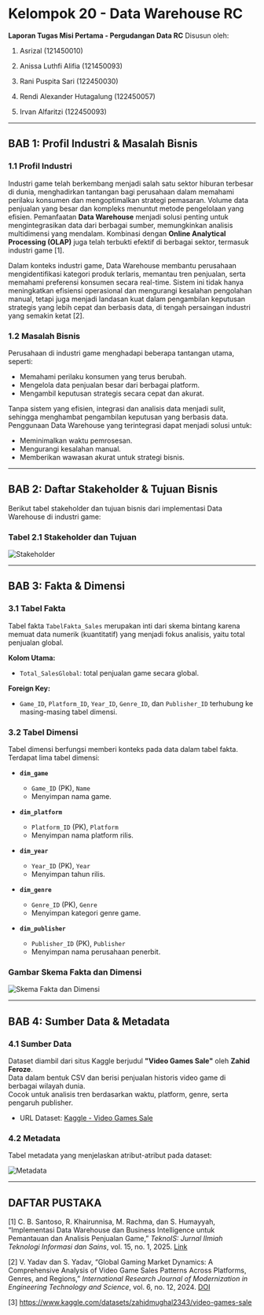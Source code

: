 # Kelompok 20 - Data Warehouse RC  
**Laporan Tugas Misi Pertama - Pergudangan Data RC**
Disusun oleh:

1. Asrizal                      (121450010)

2. Anissa Luthfi Alifia         (121450093)

3. Rani Puspita Sari            (122450030)
 
4. Rendi Alexander Hutagalung   (122450057)

5. Irvan Alfaritzi              (122450093)

---

## BAB 1: Profil Industri & Masalah Bisnis

### 1.1 Profil Industri

Industri game telah berkembang menjadi salah satu sektor hiburan terbesar di dunia, menghadirkan tantangan bagi perusahaan dalam memahami perilaku konsumen dan mengoptimalkan strategi pemasaran. Volume data penjualan yang besar dan kompleks menuntut metode pengelolaan yang efisien. Pemanfaatan **Data Warehouse** menjadi solusi penting untuk mengintegrasikan data dari berbagai sumber, memungkinkan analisis multidimensi yang mendalam. Kombinasi dengan **Online Analytical Processing (OLAP)** juga telah terbukti efektif di berbagai sektor, termasuk industri game [1].

Dalam konteks industri game, Data Warehouse membantu perusahaan mengidentifikasi kategori produk terlaris, memantau tren penjualan, serta memahami preferensi konsumen secara real-time. Sistem ini tidak hanya meningkatkan efisiensi operasional dan mengurangi kesalahan pengolahan manual, tetapi juga menjadi landasan kuat dalam pengambilan keputusan strategis yang lebih cepat dan berbasis data, di tengah persaingan industri yang semakin ketat [2].

### 1.2 Masalah Bisnis

Perusahaan di industri game menghadapi beberapa tantangan utama, seperti:

- Memahami perilaku konsumen yang terus berubah.
- Mengelola data penjualan besar dari berbagai platform.
- Mengambil keputusan strategis secara cepat dan akurat.

Tanpa sistem yang efisien, integrasi dan analisis data menjadi sulit, sehingga menghambat pengambilan keputusan yang berbasis data. Penggunaan Data Warehouse yang terintegrasi dapat menjadi solusi untuk:

- Meminimalkan waktu pemrosesan.
- Mengurangi kesalahan manual.
- Memberikan wawasan akurat untuk strategi bisnis.

---

## BAB 2: Daftar Stakeholder & Tujuan Bisnis

Berikut tabel stakeholder dan tujuan bisnis dari implementasi Data Warehouse di industri game:

### Tabel 2.1 Stakeholder dan Tujuan

![Stakeholder](https://github.com/user-attachments/assets/6765194a-d738-441a-bbab-de9f7cb8b573)

---

## BAB 3: Fakta & Dimensi

### 3.1 Tabel Fakta

Tabel fakta `TabelFakta_Sales` merupakan inti dari skema bintang karena memuat data numerik (kuantitatif) yang menjadi fokus analisis, yaitu total penjualan global.

**Kolom Utama:**
- `Total_SalesGlobal`: total penjualan game secara global.

**Foreign Key:**
- `Game_ID`, `Platform_ID`, `Year_ID`, `Genre_ID`, dan `Publisher_ID` terhubung ke masing-masing tabel dimensi.

### 3.2 Tabel Dimensi

Tabel dimensi berfungsi memberi konteks pada data dalam tabel fakta. Terdapat lima tabel dimensi:

- **`dim_game`**  
  - `Game_ID` (PK), `Name`  
  - Menyimpan nama game.

- **`dim_platform`**  
  - `Platform_ID` (PK), `Platform`  
  - Menyimpan nama platform rilis.

- **`dim_year`**  
  - `Year_ID` (PK), `Year`  
  - Menyimpan tahun rilis.

- **`dim_genre`**  
  - `Genre_ID` (PK), `Genre`  
  - Menyimpan kategori genre game.

- **`dim_publisher`**  
  - `Publisher_ID` (PK), `Publisher`  
  - Menyimpan nama perusahaan penerbit.

### Gambar Skema Fakta dan Dimensi

![Skema Fakta dan Dimensi](https://github.com/user-attachments/assets/ac36787d-5a84-47b4-8f6f-9fe918879a8a)

---

## BAB 4: Sumber Data & Metadata

### 4.1 Sumber Data

Dataset diambil dari situs Kaggle berjudul **"Video Games Sale"** oleh **Zahid Feroze**.  
Data dalam bentuk CSV dan berisi penjualan historis video game di berbagai wilayah dunia.  
Cocok untuk analisis tren berdasarkan waktu, platform, genre, serta pengaruh publisher.

- URL Dataset: [Kaggle - Video Games Sale](https://www.kaggle.com/datasets/zahidmughal2343/video-games-sale)

### 4.2 Metadata

Tabel metadata yang menjelaskan atribut-atribut pada dataset:

![Metadata](https://github.com/user-attachments/assets/025144d0-af89-4663-baa4-876d4f39fd69)

---

## DAFTAR PUSTAKA

[1] C. B. Santoso, R. Khairunnisa, M. Rachma, dan S. Humayyah, “Implementasi Data Warehouse dan Business Intelligence untuk Pemantauan dan Analisis Penjualan Game,” *TeknoIS: Jurnal Ilmiah Teknologi Informasi dan Sains*, vol. 15, no. 1, 2025. [Link](https://teknois.unbin.ac.id/JBS/)

[2] V. Yadav dan S. Yadav, “Global Gaming Market Dynamics: A Comprehensive Analysis of Video Game Sales Patterns Across Platforms, Genres, and Regions,” *International Research Journal of Modernization in Engineering Technology and Science*, vol. 6, no. 12, 2024. [DOI](https://www.doi.org/10.56726/IRJMETS65750)

[3] https://www.kaggle.com/datasets/zahidmughal2343/video-games-sale
